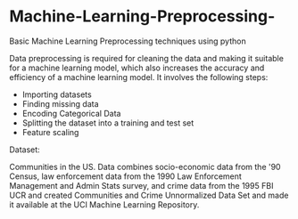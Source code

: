 # Machine-Learning-Preprocessing-
Basic Machine Learning Preprocessing techniques using python

Data preprocessing is required for cleaning the data and making it suitable for a machine learning model, which also increases the accuracy and efficiency of a machine learning model. It involves the following steps:

- Importing datasets
- Finding missing data
- Encoding Categorical Data
- Splitting the dataset into a training and test set
- Feature scaling


Dataset:

Communities in the US. Data combines socio-economic data from the '90 Census, law enforcement data from the 1990 Law Enforcement Management and Admin Stats survey, and crime data from the 1995 FBI UCR and created Communities and Crime Unnormalized Data Set and made it available at the UCI Machine Learning Repository.
